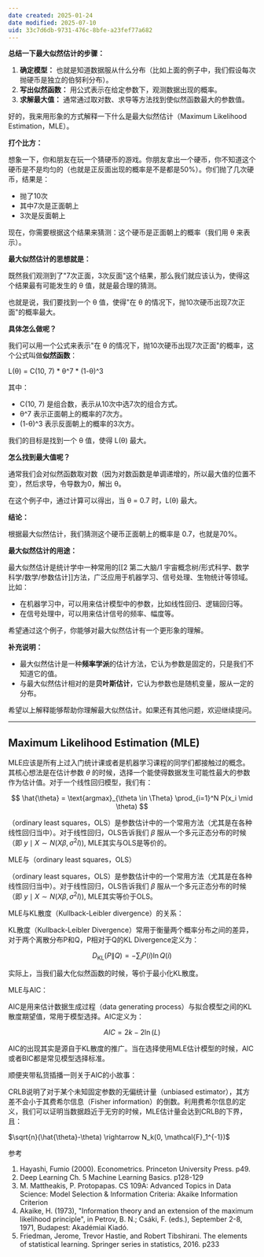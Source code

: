 ```yaml
---
date created: 2025-01-24
date modified: 2025-07-10
uid: 33c7d6db-9731-476c-8bfe-a23fef77a682
---
```

**总结一下最大似然估计的步骤：**

1. **确定模型：** 也就是知道数据服从什么分布（比如上面的例子中，我们假设每次抛硬币是独立的伯努利分布）。
2. **写出似然函数：** 用公式表示在给定参数下，观测数据出现的概率。
3. **求解最大值：** 通常通过取对数、求导等方法找到使似然函数最大的参数值。

好的，我来用形象的方式解释一下什么是最大似然估计（Maximum Likelihood Estimation，MLE）。

**打个比方：**

想象一下，你和朋友在玩一个猜硬币的游戏。你朋友拿出一个硬币，你不知道这个硬币是不是均匀的（也就是正反面出现的概率是不是都是50%）。你们抛了几次硬币，结果是：

- 抛了10次
- 其中7次是正面朝上
- 3次是反面朝上

现在，你需要根据这个结果来猜测：这个硬币是正面朝上的概率（我们用 θ 来表示）。

**最大似然估计的思想就是：**

既然我们观测到了"7次正面，3次反面"这个结果，那么我们就应该认为，使得这个结果最有可能发生的 θ 值，就是最合理的猜测。

也就是说，我们要找到一个 θ 值，使得"在 θ 的情况下，抛10次硬币出现7次正面"的概率最大。

**具体怎么做呢？**

我们可以用一个公式来表示"在 θ 的情况下，抛10次硬币出现7次正面"的概率，这个公式叫做**似然函数**：

L(θ) = C(10, 7) * θ^7 * (1-θ)^3

其中：

- C(10, 7) 是组合数，表示从10次中选7次的组合方式。
- θ^7 表示正面朝上的概率的7次方。
- (1-θ)^3 表示反面朝上的概率的3次方。

我们的目标是找到一个 θ 值，使得 L(θ) 最大。

**怎么找到最大值呢？**

通常我们会对似然函数取对数（因为对数函数是单调递增的，所以最大值的位置不变），然后求导，令导数为0，解出 θ。

在这个例子中，通过计算可以得出，当 θ = 0.7 时，L(θ) 最大。

**结论：**

根据最大似然估计，我们猜测这个硬币正面朝上的概率是 0.7，也就是70%。

**最大似然估计的用途：**

最大似然估计是统计学中一种常用的[[2 第二大脑/1 宇宙概念树/形式科学、数学科学/数学/参数估计]]方法，广泛应用于机器学习、信号处理、生物统计等领域。比如：

- 在机器学习中，可以用来估计模型中的参数，比如线性回归、逻辑回归等。
- 在信号处理中，可以用来估计信号的频率、幅度等。

希望通过这个例子，你能够对最大似然估计有一个更形象的理解。

**补充说明：**

- 最大似然估计是一种**频率学派**的估计方法，它认为参数是固定的，只是我们不知道它的值。
- 与最大似然估计相对的是**贝叶斯估计**，它认为参数也是随机变量，服从一定的分布。

希望以上解释能够帮助你理解最大似然估计。如果还有其他问题，欢迎继续提问。

___

## Maximum Likelihood Estimation (MLE)

MLE应该是所有上过入门统计课或者是机器学习课程的同学们都接触过的概念。其核心想法是在估计参数 $\theta$ 的时候，选择一个能使得数据发生可能性最大的参数作为估计值。对于一个线性回归模型，我们有：

$$
\hat{\theta} = \text{argmax}_{\theta \in \Theta} \prod_{i=1}^N P(x_i \mid \theta)
$$

（ordinary least squares，OLS）是参数估计中的一个常用方法（尤其是在各种线性回归当中）。对于线性回归，OLS告诉我们 $\beta$ 服从一个多元正态分布的时候（即 $y \mid X \sim N(X\beta, \sigma^2I)$), MLE其实与OLS是等价的。

MLE与（ordinary least squares，OLS）

（ordinary least squares，OLS）是参数估计中的一个常用方法（尤其是在各种线性回归当中）。对于线性回归，OLS告诉我们 $\beta$ 服从一个多元正态分布的时候（即 $y\mid X\sim N(X\beta,\sigma^2I)$), MLE其实等价于OLS。

MLE与KL散度（Kullback-Leibler divergence）的关系：

KL散度（Kullback-Leibler Divergence）常用于衡量两个概率分布之间的差异，对于两个离散分布P和Q，P相对于Q的KL Divergence定义为：

$$
D_{\mathrm{KL}}(P \| Q)=-\sum_{i} P(i) \ln Q(i)
$$

实际上，当我们最大化似然函数的时候，等价于最小化KL散度。

MLE与AIC：

AIC是用来估计数据生成过程（data generating process）与拟合模型之间的KL散度期望值，常用于模型选择。AIC定义为：

$$
AIC = 2k - 2\ln(L)
$$

AIC的出现其实是源自于KL散度的推广。当在选择使用MLE估计模型的时候，AIC或者BIC都是常见模型选择标准。

顺便夹带私货插播一则关于AIC的小故事：

CRLB说明了对于某个未知固定参数的无偏统计量（unbiased estimator），其方差不会小于其费希尔信息（Fisher information）的倒数。利用费希尔信息的定义，我们可以证明当数据趋近于无穷的时候，MLE估计量会达到CRLB的下界，且：

$\sqrt{n}(\hat{\theta}-\theta) \rightarrow N_k(0, \mathcal{F}_1^{-1})$

参考

1. Hayashi, Fumio (2000). Econometrics. Princeton University Press. p49.
2. Deep Learning Ch. 5 Machine Learning Basics. p128-129
3. M. Mattheakis, P. Protopapas. CS 109A: Advanced Topics in Data Science: Model Selection & Information Criteria: Akaike Information Criterion
4. Akaike, H. (1973), "Information theory and an extension of the maximum likelihood principle", in Petrov, B. N.; Csáki, F. (eds.), September 2-8, 1971, Budapest: Akadémiai Kiadó.
5. Friedman, Jerome, Trevor Hastie, and Robert Tibshirani. The elements of statistical learning. Springer series in statistics, 2016. p233
